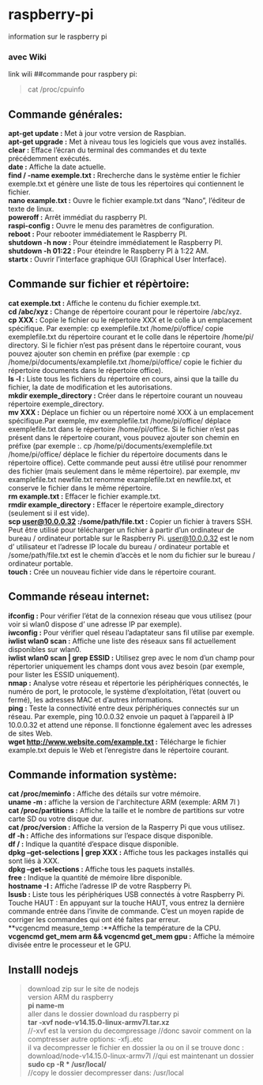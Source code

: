 # raspberry-pi
information sur le raspberry pi
### avec Wiki
link wili
##commande pour raspbery pi:  
>cat /proc/cpuinfo  
## Commande générales:  
**apt-get update :** Met à jour votre version de Raspbian.  
**apt-get upgrade :** Met à niveau tous les logiciels que vous avez installés.  
**clear :** Efface l’écran du terminal des commandes et du texte précédemment exécutés.  
**date :** Affiche la date actuelle.  
**find / -name exemple.txt :** Rrecherche dans le système entier le fichier exemple.txt et génère une liste de tous les répertoires qui contiennent le fichier.  
**nano example.txt :** Ouvre le fichier example.txt dans “Nano”, l’éditeur de texte de linux.  
**poweroff :** Arrêt immédiat du raspberry PI.  
**raspi-config :** Ouvre le menu des paramètres de configuration.  
**reboot :** Pour rebooter immédiatement le Raspberry PI.  
**shutdown -h now :** Pour éteindre immédiatement le Raspberry PI.  
**shutdown -h 01:22 :** Pour éteindre le Raspberry PI à 1:22 AM.  
**startx :** Ouvrir l’interface graphique GUI (Graphical User Interface).  
## Commande sur fichier et répèrtoire:  
**cat exemple.txt :** Affiche le contenu du fichier exemple.txt.  
**cd /abc/xyz :** Change de répertoire courant pour le répertoire /abc/xyz.  
**cp XXX :** Copie le fichier ou le répertoire XXX et le colle à un emplacement spécifique. Par exemple: cp exemplefile.txt /home/pi/office/ copie exemplefile.txt du répertoire courant et le colle dans le répertoire /home/pi/ directory. Si le fichier n’est pas présent dans le répertoire courant, vous pouvez ajouter son chemin en préfixe (par exemple : cp /home/pi/documents/examplefile.txt /home/pi/office/ copie le fichier du répertoire documents dans le répertoire office).  
**ls -l :** Liste tous les fichiers du répertoire en cours, ainsi que la taille du fichier, la date de modification et les autorisations.  
**mkdir exemple_directory :** Créer dans le répertoire courant un nouveau répertoire exemple_directory.  
**mv XXX :** Déplace un fichier ou un répertoire nomé XXX à un emplacement spécifique.Par exemple, mv exemplefile.txt /home/pi/office/ déplace exemplefile.txt dans le répertoire /home/pi/office. Si le fichier n’est pas présent dans le répertoire courant, vous pouvez ajouter son chemin en préfixe (par exemple :. cp /home/pi/documents/exemplefile.txt /home/pi/office/ déplace le fichier du répertoire documents dans le répertoire office). Cette commande peut aussi être utilisé pour renommer des fichier (mais seulement dans le même répertoire). par exemple, mv examplefile.txt newfile.txt renomme examplefile.txt en newfile.txt, et conserve le fichier dans le même répertoire.  
**rm example.txt :** Effacer le fichier example.txt.  
**rmdir example_directory :** Effacer le répertoire example_directory (seulement si il est vide).  
**scp user@10.0.0.32 :/some/path/file.txt :** Copier un fichier à travers SSH. Peut être utilisé pour télécharger un fichier à partir d’un ordinateur de bureau / ordinateur portable sur le Raspberry Pi. user@10.0.0.32 est le nom d’ utilisateur et l’adresse IP locale du bureau / ordinateur portable et /some/path/file.txt est le chemin d’accès et le nom du fichier sur le bureau / ordinateur portable.  
**touch :** Crée un nouveau fichier vide dans le répertoire courant.  
## Commande réseau internet:  
**ifconfig :** Pour vérifier l’état de la connexion réseau que vous utilisez (pour voir si wlan0 dispose d’ une adresse IP par exemple).  
**iwconfig :** Pour vérifier quel réseau l’adaptateur sans fil utilise par exemple.  
**iwlist wlan0 scan :** Affiche une liste des réseaux sans fil actuellement disponibles sur wlan0.  
**iwlist wlan0 scan | grep ESSID :** Utilisez grep avec le nom d’un champ pour répertorier uniquement les champs dont vous avez besoin (par exemple, pour lister les ESSID uniquement).  
**nmap :** Analyse votre réseau et répertorie les périphériques connectés, le numéro de port, le protocole, le système d’exploitation, l’état (ouvert ou fermé), les adresses MAC et d’autres informations.  
**ping :** Teste la connectivité entre deux périphériques connectés sur un réseau. Par exemple, ping 10.0.0.32 envoie un paquet à l’appareil à IP 10.0.0.32 et attend une réponse. Il fonctionne également avec les adresses de sites Web.  
**wget http://www.website.com/example.txt :** Télécharge le fichier example.txt depuis le Web et l’enregistre dans le répertoire courant.  

## Commande information système:  

**cat /proc/meminfo :** Affiche des détails sur votre mémoire.  
**uname -m :** affiche la version de l'architecture ARM (exemple: ARM 7l )    
**cat /proc/partitions :** Affiche la taille et le nombre de partitions sur votre carte SD ou votre disque dur.  
**cat /proc/version :** Affiche la version de la Rasperry Pi que vous utilisez.  
**df -h :** Affiche des informations sur l’espace disque disponible.  
**df / :** Indique la quantité d’espace disque disponible.  
**dpkg –get-selections | grep XXX :** Affiche tous les packages installés qui sont liés à XXX.  
**dpkg –get-selections :** Affiche tous les paquets installés.  
**free :** Indique la quantité de mémoire libre disponible.  
**hostname -I :** Affiche l’adresse IP de votre Raspberry Pi.  
**lsusb :** Liste tous les périphériques USB connectés à votre Raspberry Pi.  
Touche HAUT : En appuyant sur la touche HAUT, vous entrez la dernière commande entrée dans l’invite de commande. C’est un moyen rapide de corriger les commandes qui ont été faites par erreur.  
**vcgencmd measure_temp :**Affiche la température de la CPU.  
**vcgencmd get_mem arm && vcgencmd get_mem gpu :** Affiche la mémoire divisée entre le processeur et le GPU.  

## Installl nodejs  
>download zip sur le site de nodejs  
>version ARM du raspberry  
**pi name-m**    
>aller dans le dossier download du raspberry pi      
> **tar -xvf node-v14.15.0-linux-armv7l.tar.xz**    
//-xvf est la version du decompressage //donc savoir comment on la comptresser autre options: -xfj..etc   
>il va decompresser le fichier en dossier la ou on il se trouve donc : download/node-v14.15.0-linux-armv7l //qui est maintenant un dossier   
>**sudo cp -R * /usr/local/**    
//copy le dossier decompresser dans:  /usr/local



